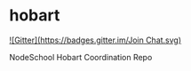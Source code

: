 hobart
======
[![Gitter](https://badges.gitter.im/Join Chat.svg)](https://gitter.im/nodeschool/hobart?utm_source=badge&utm_medium=badge&utm_campaign=pr-badge&utm_content=badge)

NodeSchool Hobart Coordination Repo
